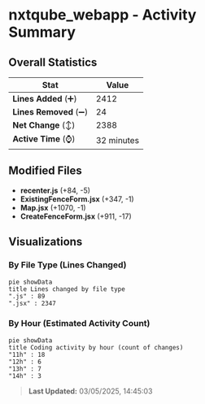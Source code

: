 # nxtqube_webapp - Activity Summary 

## Overall Statistics

| Stat                   | Value                                                             |
| ---------------------- | ----------------------------------------------------------------- |
| **Lines Added** (➕)   | 2412                                          |
| **Lines Removed** (➖) | 24                                        |
| **Net Change** (↕)    | 2388                |
| **Active Time** (⌚)   | 32 minutes |


## Modified Files
- **recenter.js** (+84, -5)
- **ExistingFenceForm.jsx** (+347, -1)
- **Map.jsx** (+1070, -1)
- **CreateFenceForm.jsx** (+911, -17)

## Visualizations

### By File Type (Lines Changed)

```mermaid
pie showData
title Lines changed by file type
".js" : 89
".jsx" : 2347
```

### By Hour (Estimated Activity Count)

```mermaid
pie showData
title Coding activity by hour (count of changes)
"11h" : 18
"12h" : 6
"13h" : 7
"14h" : 3
```


> **Last Updated:** 03/05/2025, 14:45:03